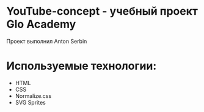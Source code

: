 # YouTube-concept - учебный проект Glo Academy
Проект выполнил Anton Serbin

# Используемые технологии:
- HTML 
- CSS
- Normalize.css
- SVG Sprites
